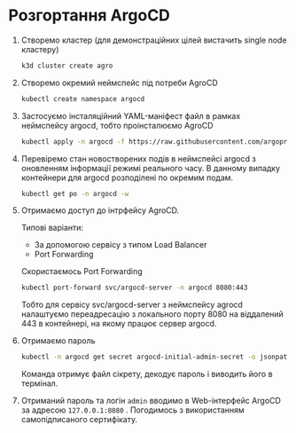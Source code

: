 # Розгортання ArgoCD

1. Створемо кластер (для демонстраційних цілей вистачить single node кластеру)
    
    ```bash
    k3d cluster create agro
    ```
    
2. Створемо окремий неймспейс під потреби AgroCD
    
    ```bash
    kubectl create namespace argocd
    ```
    
3. Застосуємо інсталяційний YAML-маніфест файл в рамках неймспейсу argocd, тобто проінсталюємо AgroCD
    
    ```bash
    kubectl apply -n argocd -f https://raw.githubusercontent.com/argoproj/argo-cd/stable/manifests/core-install.yaml
    ```
    

1. Перевіремо стан новостворених подів в неймспейсі argocd з оновленням інформації режимі реального часу. В данному випадку контейнери для argocd розподілені по окремим подам. 
    
    ```bash
    kubectl get po -n argocd -w
    ```
    
2. Отримаємо доступ до інтрфейсу AgroCD. 
    
    Типові варіанти: 
    
    - За допомогою сервісу з типом Load Balancer
    - Port Forwarding
    
    Скористаємось Port Forwarding
    
    ```bash
    kubectl port-forward svc/argocd-server -n argocd 8080:443
    ```
    
    Тобто для сервісу svc/argocd-server з неймспейсу agrocd налаштуємо переадресацію з локального порту 8080 на віддалений 443 в контейнері, на якому працює сервер argocd.
    
3. Отримаємо пароль
    
    ```bash
    kubectl -n argocd get secret argocd-initial-admin-secret -o jsonpath="{.data.password}"|base64 -d;echo
    ```
    
    Команда отримує файл сікрету, декодує пароль і виводить його в термінал.
    
4. Отриманий пароль та логін `admin` вводимо в Web-інтерфейс ArgoCD за адресою `127.0.0.1:8080` . Погодимось з використанням самопідписаного сертифікату.
